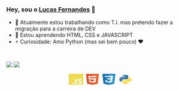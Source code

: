 <!--
**luucasorfer/luucasorfer** is a ✨ _special_ ✨ repository because its `README.md` (this file) appears on your GitHub profile.

Here are some ideas to get you started:

- 🔭 I’m currently working on ...
- 🌱 I’m currently learning ...
- 👯 I’m looking to collaborate on ...
- 🤔 I’m looking for help with ...
- 💬 Ask me about ...
- 📫 How to reach me: ...
- 😄 Pronouns: ...
- ⚡ Fun fact: ...
-->
### Hey, sou o <a href="https://github.com/luucasorfer">Lucas Fernandes</a> 👋

- 🔭 Atualmente estou trabalhando como T.I. mas pretendo fazer a migração para a carreira de DEV
- 🌱 Estou aprendendo HTML, CSS e JAVASCRIPT
- ⚡ Curiosidade: Amo Python (mas sei bem pouco) ❤

#

<div>
  <!--
  <a align="center" href="https://github.com/luucasorfer">
  -->
  <img height="165em" 
  src="https://github-readme-stats.vercel.app/api?username=luucasorfer&bg_color=383A59&show_icons=true&title_color=BD93F9&icon_color=BD93F9&border_color=BD93F9&theme=dracula&locale=pt-br"/>
  <img height="165em" 
  src="https://github-readme-stats.vercel.app/api/top-langs/?username=luucasorfer&layout=compact&bg_color=383A59&show_icons=true&title_color=BD93F9&icon_color=BD93F9&custom_title=Linguagens mais usadas&langs_count=10&include_all_commits=true&hide_progress=true&hide_border=false&theme=dracula"/>
</div>

<div align="center" style="display: inline_block">

  <img align="center" alt="luucasorfer-Js" height="30" width="40" 
  src="https://raw.githubusercontent.com/devicons/devicon/master/icons/javascript/javascript-plain.svg">
  <img align="center" alt="luucasorfer-HTML" height="30" width="40" 
  src="https://raw.githubusercontent.com/devicons/devicon/master/icons/html5/html5-original.svg">
  <img align="center" alt="luucasorfer-CSS" height="30" width="40" 
  src="https://raw.githubusercontent.com/devicons/devicon/master/icons/css3/css3-original.svg">
  <img align="center" alt="luucasorfer-Python" height="30" width="40" 
  src="https://raw.githubusercontent.com/devicons/devicon/master/icons/python/python-original.svg">

</div>

# 
